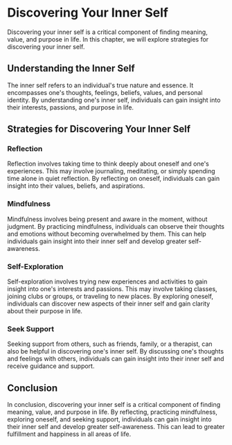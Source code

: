 Discovering Your Inner Self
===================================================================

Discovering your inner self is a critical component of finding meaning, value, and purpose in life. In this chapter, we will explore strategies for discovering your inner self.

Understanding the Inner Self
----------------------------

The inner self refers to an individual's true nature and essence. It encompasses one's thoughts, feelings, beliefs, values, and personal identity. By understanding one's inner self, individuals can gain insight into their interests, passions, and purpose in life.

Strategies for Discovering Your Inner Self
------------------------------------------

### Reflection

Reflection involves taking time to think deeply about oneself and one's experiences. This may involve journaling, meditating, or simply spending time alone in quiet reflection. By reflecting on oneself, individuals can gain insight into their values, beliefs, and aspirations.

### Mindfulness

Mindfulness involves being present and aware in the moment, without judgment. By practicing mindfulness, individuals can observe their thoughts and emotions without becoming overwhelmed by them. This can help individuals gain insight into their inner self and develop greater self-awareness.

### Self-Exploration

Self-exploration involves trying new experiences and activities to gain insight into one's interests and passions. This may involve taking classes, joining clubs or groups, or traveling to new places. By exploring oneself, individuals can discover new aspects of their inner self and gain clarity about their purpose in life.

### Seek Support

Seeking support from others, such as friends, family, or a therapist, can also be helpful in discovering one's inner self. By discussing one's thoughts and feelings with others, individuals can gain insight into their inner self and receive guidance and support.

Conclusion
----------

In conclusion, discovering your inner self is a critical component of finding meaning, value, and purpose in life. By reflecting, practicing mindfulness, exploring oneself, and seeking support, individuals can gain insight into their inner self and develop greater self-awareness. This can lead to greater fulfillment and happiness in all areas of life.
